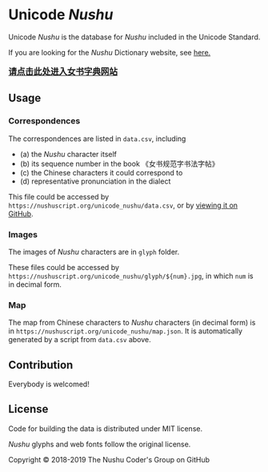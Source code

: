 # Unicode _Nushu_

Unicode _Nushu_ is the database for _Nushu_ included in the Unicode Standard.

If you are looking for the _Nushu_ Dictionary website, see [here.<br /><br /><big>**请点击此处进入女书字典网站**</big>](https://nushuscript.org/)

## Usage

### Correspondences

The correspondences are listed in `data.csv`, including

* (a) the _Nushu_ character itself
* (b) its sequence number in the book 《女书规范字书法字帖》
* (c) the Chinese characters it could correspond to
* (d) representative pronunciation in the dialect

This file could be accessed by `https://nushuscript.org/unicode_nushu/data.csv`, or by [viewing it on GitHub](https://github.com/nushu-script/unicode_nushu/blob/master/data.csv).

### Images

The images of _Nushu_ characters are in `glyph` folder.

These files could be accessed by `https://nushuscript.org/unicode_nushu/glyph/${num}.jpg`, in which `num` is in decimal form.

### Map

The map from Chinese characters to _Nushu_ characters (in decimal form) is in `https://nushuscript.org/unicode_nushu/map.json`. It is automatically generated by a script from `data.csv` above.

## Contribution

Everybody is welcomed!

## License

Code for building the data is distributed under MIT license.

_Nushu_ glyphs and web fonts follow the original license.

Copyright &copy; 2018-2019 The Nushu Coder's Group on GitHub
